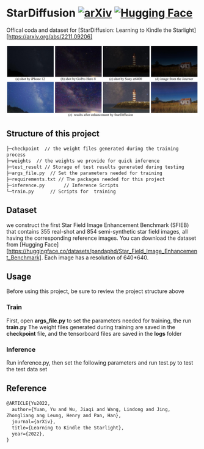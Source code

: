 # StarDiffusion [![arXiv](https://arxiv.org/static/arxiv_logo.png)]([https://arxiv.org](https://arxiv.org/abs/2211.09206)) [![Hugging Face](https://huggingface.co/front/assets/huggingface_logo.svg)](https://huggingface.co/datasets/pandaphd/Star_Field_Image_Enhancement_Benchmark)


Offical coda and dataset for [StarDiffusion: Learning to Kindle the Starlight][https://arxiv.org/abs/2211.09206]

![Teaser Image](pix/teaser.png)



## Structure of this project
```
├─checkpoint  // the weight files generated during the training process
├─weights  // the weights we provide for quick inference 
├─test_result // Storage of test results generated during testing
├─args_file.py  // Set the parameters needed for training
├─requirements.txt // The packages needed for this project
├─inference.py       // Inference Scripts
└─train.py      // Scripts for  training
```

## Dataset
we construct the first Star Field Image Enhancement Benchmark (SFIEB) that contains 355 real-shot and 854 semi-synthetic star field images, all having the corresponding reference images. You can download the dataset from [Hugging Face][https://huggingface.co/datasets/pandaphd/Star_Field_Image_Enhancement_Benchmark]. Each image has a resolution of 640*640.


## Usage
Before using this project, be sure to review the project structure above
### Train
First, open **args_file.py** to set the parameters needed for training, the run **train.py**
The weight files generated during training are saved in the **checkpoint** file, and the tensorboard files are saved in the **logs** folder

### Inference
Run inference.py, then set the following parameters and run test.py to test the test data set


## Reference
```
@ARTICLE{Yu2022,
  author={Yuan, Yu and Wu, Jiaqi and Wang, Lindong and Jing, Zhongliang ang Leung, Henry and Pan, Han},
  journal={arXiv}, 
  title={Learning to Kindle the Starlight}, 
  year={2022},
}
```
